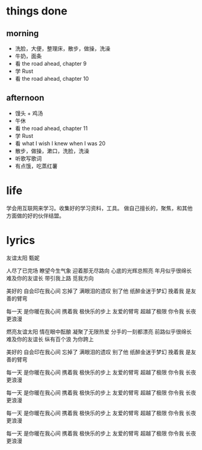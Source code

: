 # things done
## morning
* 洗脸，大便，整理床，散步，做操，洗澡
* 牛奶，面条
* 看 the road ahead, chapter 9
* 学 Rust
* 看 the road ahead, chapter 10
## afternoon
* 馒头 + 鸡汤
* 午休
* 看 the road ahead, chapter 11
* 学 Rust
* 看 what I wish I knew when I was 20
* 散步，做操，漱口，洗脸，洗澡
* 听歌写歌词
* 有点饿，吃蒸红薯

# life
学会用互联网来学习。收集好的学习资料，工具。
做自己擅长的，聚焦，和其他方面做的好的伙伴结盟。

# lyrics
友谊太阳
  甄妮

人尽了已完场
瞭望今生气象
迎着那无尽路向
心底的光辉总照亮
年月似乎很绵长
难及你的友谊长
带引我上路 觅我方向

美好的 自会印在我心间
忘掉了 满眼泪的遗叹
别了他 纸醉金迷于梦幻
挽着我 是友善的臂弯

每一天 是你暖在我心间
携着我 极快乐的步上
友爱的臂弯 超越了极限
你令我 长夜更浪漫

燃亮友谊太阳
情在眼中酝酿
凝聚了无限热爱
分手的一刻都漂亮
前路似乎很绵长
难及你的友谊长
纵有百个浪 为你跨上

美好的 自会印在我心间
忘掉了 满眼泪的遗叹
别了他 纸醉金迷于梦幻
挽着我 是友善的臂弯

每一天 是你暖在我心间
携着我 极快乐的步上
友爱的臂弯 超越了极限
你令我 长夜更浪漫

每一天 是你暖在我心间
携着我 极快乐的步上
友爱的臂弯 超越了极限
你令我 长夜更浪漫

每一天 是你暖在我心间
携着我 极快乐的步上
友爱的臂弯 超越了极限
你令我 长夜更浪漫

每一天 是你暖在我心间
携着我 极快乐的步上
友爱的臂弯 超越了极限
你令我 长夜更浪漫
